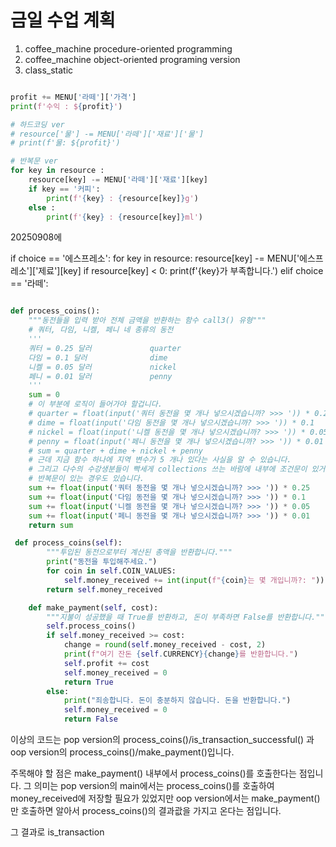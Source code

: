 # 금일 수업 계획
1. coffee_machine procedure-oriented programming
2. coffee_machine object-oriented programing version
3. class_static

```python

profit += MENU['라떼']['가격']
print(f'수익 : ${profit}')

# 하드코딩 ver
# resource['물'] -= MENU['라떼']['재료']['물']
# print(f'물: ${profit}')

# 반복문 ver
for key in resource :
    resource[key] -= MENU['라떼']['재료'][key]
    if key == '커피':
        print(f'{key} : {resource[key]}g')
    else :
        print(f'{key} : {resource[key]}ml')
```

20250908에


 if choice == '에스프레소':
            for key in resource:
                resource[key] -= MENU['에스프레소']['제료'][key]
                if resource[key] < 0:
                    print(f'{key}가 부족합니다.')
        elif choice == '라떼':
 
```python

def process_coins():
    """동전들을 입력 받아 전체 금액을 반환하는 함수 call3() 유형"""
    # 쿼터, 다임, 니켈, 페니 네 종류의 동전
    '''
    쿼터 = 0.25 달러             quarter
    다임 = 0.1 달러              dime
    니켈 = 0.05 달러             nickel
    페니 = 0.01 달러             penny
    '''
    sum = 0
    # 이 부분에 로직이 들어가야 할겁니다.
    # quarter = float(input('쿼터 동전을 몇 개나 넣으시겠습니까? >>> ')) * 0.25
    # dime = float(input('다임 동전을 몇 개나 넣으시겠습니까? >>> ')) * 0.1
    # nickel = float(input('니켈 동전을 몇 개나 넣으시겠습니까? >>> ')) * 0.05
    # penny = float(input('페니 동전을 몇 개나 넣으시겠습니까? >>> ')) * 0.01
    # sum = quarter + dime + nickel + penny
    # 근데 지금 함수 하나에 지역 변수가 5 개나 있다는 사실을 알 수 있습니다.
    # 그리고 다수의 수강생분들이 빡세게 collections 쓰는 바람에 내부에 조건문이 있거나
    # 반복문이 있는 경우도 있습니다.
    sum += float(input('쿼터 동전을 몇 개나 넣으시겠습니까? >>> ')) * 0.25
    sum += float(input('다임 동전을 몇 개나 넣으시겠습니까? >>> ')) * 0.1
    sum += float(input('니켈 동전을 몇 개나 넣으시겠습니까? >>> ')) * 0.05
    sum += float(input('페니 동전을 몇 개나 넣으시겠습니까? >>> ')) * 0.01
    return sum

 def process_coins(self):
        """투입된 동전으로부터 계산된 총액을 반환합니다."""
        print("동전을 투입해주세요.")
        for coin in self.COIN_VALUES:
            self.money_received += int(input(f"{coin}는 몇 개입니까?: ")) * self.COIN_VALUES[coin]
        return self.money_received

    def make_payment(self, cost):
        """지불이 성공했을 때 True를 반환하고, 돈이 부족하면 False를 반환합니다."""
        self.process_coins()
        if self.money_received >= cost:
            change = round(self.money_received - cost, 2)
            print(f"여기 잔돈 {self.CURRENCY}{change}를 반환합니다.")
            self.profit += cost
            self.money_received = 0
            return True
        else:
            print("죄송합니다. 돈이 충분하지 않습니다. 돈을 반환합니다.")
            self.money_received = 0
            return False
```
이상의 코드는 pop version의 process_coins()/is_transaction_successful() 과
oop version의 process_coins()/make_payment()입니다.

주목해야 할 점은 make_payment() 내부에서 process_coins()를 호출한다는 점입니다.
그 의미는 pop version의 main에서는 process_coins()를 호출하여 money_received에 저장할
필요가 있었지만 oop version에서는 make_payment()만 호출하면 알아서 process_coins()의 결과괎을 가지고 온다는 점입니다.

그 결과로 is_transaction